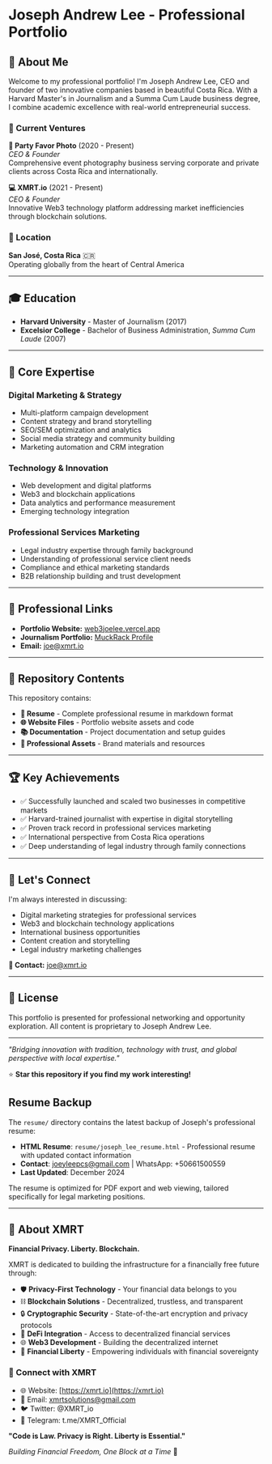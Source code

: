 # Joseph Andrew Lee - Professional Portfolio

## 🌟 About Me

Welcome to my professional portfolio! I'm Joseph Andrew Lee, CEO and founder of two innovative companies based in beautiful Costa Rica. With a Harvard Master's in Journalism and a Summa Cum Laude business degree, I combine academic excellence with real-world entrepreneurial success.

### 🚀 Current Ventures

**🎯 Party Favor Photo** (2020 - Present)  
*CEO & Founder*  
Comprehensive event photography business serving corporate and private clients across Costa Rica and internationally.

**💻 XMRT.io** (2021 - Present)  
*CEO & Founder*  
Innovative Web3 technology platform addressing market inefficiencies through blockchain solutions.

### 📍 Location
**San José, Costa Rica** 🇨🇷  
Operating globally from the heart of Central America

---

## 🎓 Education

- **Harvard University** - Master of Journalism (2017)
- **Excelsior College** - Bachelor of Business Administration, *Summa Cum Laude* (2007)

---

## 💼 Core Expertise

### Digital Marketing & Strategy
- Multi-platform campaign development
- Content strategy and brand storytelling
- SEO/SEM optimization and analytics
- Social media strategy and community building
- Marketing automation and CRM integration

### Technology & Innovation
- Web development and digital platforms
- Web3 and blockchain applications
- Data analytics and performance measurement
- Emerging technology integration

### Professional Services Marketing
- Legal industry expertise through family background
- Understanding of professional service client needs
- Compliance and ethical marketing standards
- B2B relationship building and trust development

---

## 🔗 Professional Links

- **Portfolio Website:** [web3joelee.vercel.app](https://web3joelee.vercel.app)
- **Journalism Portfolio:** [MuckRack Profile](https://muckrack.com/joseph_a_lee)
- **Email:** joe@xmrt.io

---

## 📁 Repository Contents

This repository contains:

- **📄 Resume** - Complete professional resume in markdown format
- **🌐 Website Files** - Portfolio website assets and code
- **📚 Documentation** - Project documentation and setup guides
- **💼 Professional Assets** - Brand materials and resources

---

## 🏆 Key Achievements

- ✅ Successfully launched and scaled two businesses in competitive markets
- ✅ Harvard-trained journalist with expertise in digital storytelling
- ✅ Proven track record in professional services marketing
- ✅ International perspective from Costa Rica operations
- ✅ Deep understanding of legal industry through family connections

---

## 🤝 Let's Connect

I'm always interested in discussing:
- Digital marketing strategies for professional services
- Web3 and blockchain technology applications  
- International business opportunities
- Content creation and storytelling
- Legal industry marketing challenges

**📧 Contact:** joe@xmrt.io

---

## 📜 License

This portfolio is presented for professional networking and opportunity exploration. All content is proprietary to Joseph Andrew Lee.

---

*"Bridging innovation with tradition, technology with trust, and global perspective with local expertise."*

⭐ **Star this repository if you find my work interesting!**


## Resume Backup

The `resume/` directory contains the latest backup of Joseph's professional resume:

- **HTML Resume**: `resume/joseph_lee_resume.html` - Professional resume with updated contact information
- **Contact**: joeyleepcs@gmail.com | WhatsApp: +50661500559
- **Last Updated**: December 2024

The resume is optimized for PDF export and web viewing, tailored specifically for legal marketing positions.


<!-- XMRT Footer -->
---

## 🔐 About XMRT

**Financial Privacy. Liberty. Blockchain.**

XMRT is dedicated to building the infrastructure for a financially free future through:

- 🛡️ **Privacy-First Technology** - Your financial data belongs to you
- ⛓️ **Blockchain Solutions** - Decentralized, trustless, and transparent
- 🔒 **Cryptographic Security** - State-of-the-art encryption and privacy protocols
- 💎 **DeFi Integration** - Access to decentralized financial services
- 🌐 **Web3 Development** - Building the decentralized internet
- 🚀 **Financial Liberty** - Empowering individuals with financial sovereignty

### 🔗 Connect with XMRT

- 🌐 Website: [https://xmrt.io](https://xmrt.io)
- 📧 Email: xmrtsolutions@gmail.com
- 🐦 Twitter: @XMRT_io
- 💬 Telegram: t.me/XMRT_Official

**"Code is Law. Privacy is Right. Liberty is Essential."**

*Building Financial Freedom, One Block at a Time* 🚀
